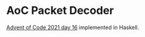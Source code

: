 # AoC Packet Decoder
[Advent of Code 2021 day 16](https://adventofcode.com/2021/day/16) implemented in Haskell.
